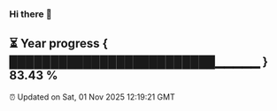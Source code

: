### Hi there 👋
⏳ Year progress { █████████████████████████▁▁▁▁▁ } 83.43 %
---
⏰ Updated on Sat, 01 Nov 2025 12:19:21 GMT

